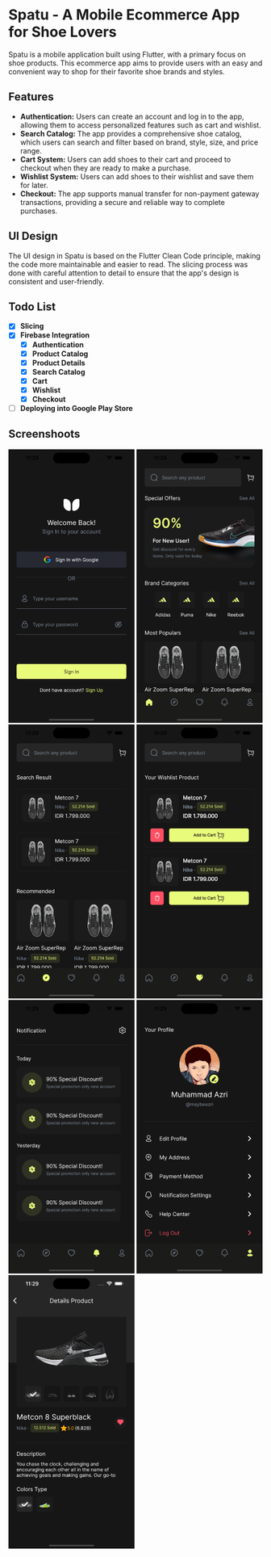 # Spatu - A Mobile Ecommerce App for Shoe Lovers

Spatu is a mobile application built using Flutter, with a primary focus on shoe products. This ecommerce app aims to provide users with an easy and convenient way to shop for their favorite shoe brands and styles.

## Features
- **Authentication:** Users can create an account and log in to the app, allowing them to access personalized features such as cart and wishlist.
- **Search Catalog:** The app provides a comprehensive shoe catalog, which users can search and filter based on brand, style, size, and price range.
- **Cart System:** Users can add shoes to their cart and proceed to checkout when they are ready to make a purchase.
- **Wishlist System:** Users can add shoes to their wishlist and save them for later.
- **Checkout:** The app supports manual transfer for non-payment gateway transactions, providing a secure and reliable way to complete purchases.

## UI Design
The UI design in Spatu is based on the Flutter Clean Code principle, making the code more maintainable and easier to read. The slicing process was done with careful attention to detail to ensure that the app's design is consistent and user-friendly.

## Todo List
- [x] **Slicing**
- [x] **Firebase Integration**
    - [x] **Authentication**
    - [x] **Product Catalog**
    - [x] **Product Details**
    - [x] **Search Catalog**
    - [x] **Cart**
    - [x] **Wishlist**
    - [x] **Checkout**
- [ ] **Deploying into Google Play Store**

## Screenshoots
<img src="/screenshoot/1.png" width=250 > <img src="/screenshoot/2.png" width=250>  <img src="/screenshoot/3.png" width=250 > 
<img src="/screenshoot/4.png" width=250>  <img src="/screenshoot/5.png" width=250 > <img src="/screenshoot/6.png" width=250> 
<img src="/screenshoot/7.png" width=250 >
